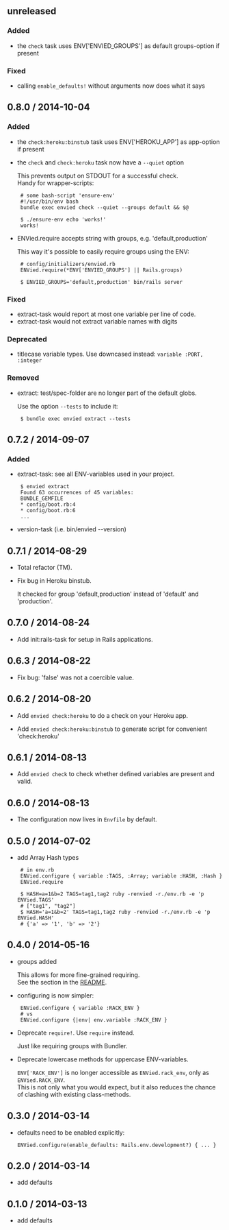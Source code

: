 ## unreleased

### Added

 * the `check` task uses ENV['ENVIED_GROUPS'] as default groups-option if present

### Fixed

 * calling `enable_defaults!` without arguments now does what it says

## 0.8.0 / 2014-10-04

### Added

 * the `check:heroku:binstub` task uses ENV['HEROKU_APP'] as app-option if present
 * the `check` and `check:heroku` task now have a `--quiet` option

    This prevents output on STDOUT for a successful check.  
    Handy for wrapper-scripts:

        # some bash-script 'ensure-env'
        #!/usr/bin/env bash
        bundle exec envied check --quiet --groups default && $@

        $ ./ensure-env echo 'works!'
        works!

 * ENVied.require accepts string with groups, e.g. 'default,production'

    This way it's possible to easily require groups using the ENV:

        # config/initializers/envied.rb
        ENVied.require(*ENV['ENVIED_GROUPS'] || Rails.groups)

        $ ENVIED_GROUPS='default,production' bin/rails server

### Fixed

 * extract-task would report at most one variable per line of code.
 * extract-task would not extract variable names with digits

### Deprecated

 * titlecase variable types. Use downcased instead: `variable :PORT, :integer`

### Removed

 * extract: test/spec-folder are no longer part of the default globs.

    Use the option `--tests` to include it:

        $ bundle exec envied extract --tests

## 0.7.2 / 2014-09-07

### Added

 * extract-task: see all ENV-variables used in your project.

        $ envied extract
        Found 63 occurrences of 45 variables:
        BUNDLE_GEMFILE
        * config/boot.rb:4
        * config/boot.rb:6
        ...

 * version-task (i.e. bin/envied --version)

## 0.7.1 / 2014-08-29

 * Total refactor (TM).

 * Fix bug in Heroku binstub.

    It checked for group 'default,production' instead of 'default' and 'production'.

## 0.7.0 / 2014-08-24

 * Add init:rails-task for setup in Rails applications.

## 0.6.3 / 2014-08-22

 * Fix bug: 'false' was not a coercible value.

## 0.6.2 / 2014-08-20

 * Add `envied check:heroku` to do a check on your Heroku app.

 * Add `envied check:heroku:binstub` to generate script for convenient 'check:heroku'

## 0.6.1 / 2014-08-13

 * Add `envied check` to check whether defined variables are present and valid.

## 0.6.0 / 2014-08-13

 * The configuration now lives in `Envfile` by default.

## 0.5.0 / 2014-07-02

 * add Array Hash types

        # in env.rb
        ENVied.configure { variable :TAGS, :Array; variable :HASH, :Hash }
        ENVied.require

        $ HASH=a=1&b=2 TAGS=tag1,tag2 ruby -renvied -r./env.rb -e 'p ENVied.TAGS'
        # ["tag1", "tag2"]
        $ HASH='a=1&b=2' TAGS=tag1,tag2 ruby -renvied -r./env.rb -e 'p ENVied.HASH'
        # {'a' => '1', 'b' => '2'}

## 0.4.0 / 2014-05-16

 * groups added

    This allows for more fine-grained requiring.  
    See the section in the [README](https://github.com/eval/envied/tree/v0.4.0#groups).

 * configuring is now simpler:

        ENVied.configure { variable :RACK_ENV }
        # vs
        ENVied.configure {|env| env.variable :RACK_ENV }

 * Deprecate `require!`. Use `require` instead.

    Just like requiring groups with Bundler.

 * Deprecate lowercase methods for uppercase ENV-variables.

    `ENV['RACK_ENV']` is no longer accessible as `ENVied.rack_env`, only as `ENVied.RACK_ENV`.  
    This is not only what you would expect, but it also reduces the chance of clashing with existing class-methods.

## 0.3.0 / 2014-03-14

 * defaults need to be enabled explicitly:

    `ENVied.configure(enable_defaults: Rails.env.development?) { ... }`

## 0.2.0 / 2014-03-14

 * add defaults

## 0.1.0 / 2014-03-13

 * add defaults

